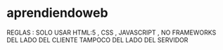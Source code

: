 # aprendiendoweb
REGLAS : SOLO USAR HTML:5 , CSS , JAVASCRIPT , NO FRAMEWORKS DEL LADO DEL CLIENTE TAMPOCO DEL LADO DEL SERVIDOR
